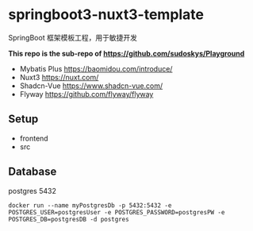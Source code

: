 # springboot3-nuxt3-template

SpringBoot 框架模板工程，用于敏捷开发

**This repo is the sub-repo of https://github.com/sudoskys/Playground**

- Mybatis Plus https://baomidou.com/introduce/
- Nuxt3 https://nuxt.com/
- Shadcn-Vue https://www.shadcn-vue.com/
- Flyway https://github.com/flyway/flyway

## Setup

- frontend
- src

## Database

postgres 5432

```shell
docker run --name myPostgresDb -p 5432:5432 -e POSTGRES_USER=postgresUser -e POSTGRES_PASSWORD=postgresPW -e POSTGRES_DB=postgresDB -d postgres
```